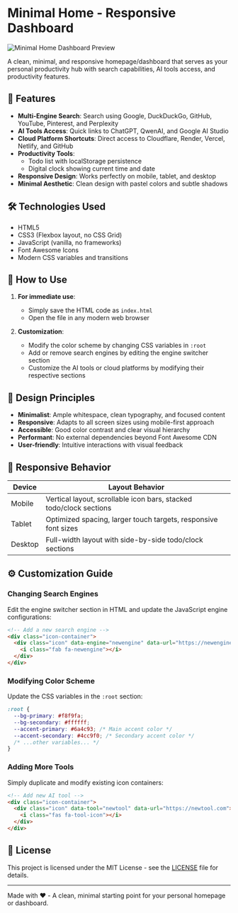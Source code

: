 # Minimal Home - Responsive Dashboard

![Minimal Home Dashboard Preview](https://i.imgur.com/placeholder.png)

A clean, minimal, and responsive homepage/dashboard that serves as your personal productivity hub with search capabilities, AI tools access, and productivity features.

## 🌟 Features

- **Multi-Engine Search**: Search using Google, DuckDuckGo, GitHub, YouTube, Pinterest, and Perplexity
- **AI Tools Access**: Quick links to ChatGPT, QwenAI, and Google AI Studio
- **Cloud Platform Shortcuts**: Direct access to Cloudflare, Render, Vercel, Netlify, and GitHub
- **Productivity Tools**:
  - Todo list with localStorage persistence
  - Digital clock showing current time and date
- **Responsive Design**: Works perfectly on mobile, tablet, and desktop
- **Minimal Aesthetic**: Clean design with pastel colors and subtle shadows

## 🛠 Technologies Used

- HTML5
- CSS3 (Flexbox layout, no CSS Grid)
- JavaScript (vanilla, no frameworks)
- Font Awesome Icons
- Modern CSS variables and transitions

## 🚀 How to Use

1. **For immediate use**:
   - Simply save the HTML code as `index.html`
   - Open the file in any modern web browser

2. **Customization**:
   - Modify the color scheme by changing CSS variables in `:root`
   - Add or remove search engines by editing the engine switcher section
   - Customize the AI tools or cloud platforms by modifying their respective sections

## 🎨 Design Principles

- **Minimalist**: Ample whitespace, clean typography, and focused content
- **Responsive**: Adapts to all screen sizes using mobile-first approach
- **Accessible**: Good color contrast and clear visual hierarchy
- **Performant**: No external dependencies beyond Font Awesome CDN
- **User-friendly**: Intuitive interactions with visual feedback

## 📱 Responsive Behavior

| Device       | Layout Behavior                                                                 |
|--------------|-------------------------------------------------------------------------------|
| Mobile       | Vertical layout, scrollable icon bars, stacked todo/clock sections            |
| Tablet       | Optimized spacing, larger touch targets, responsive font sizes                |
| Desktop      | Full-width layout with side-by-side todo/clock sections                       |

## ⚙️ Customization Guide

### Changing Search Engines
Edit the engine switcher section in HTML and update the JavaScript engine configurations:

```html
<!-- Add a new search engine -->
<div class="icon-container">
  <div class="icon" data-engine="newengine" data-url="https://newengine.com/search?q=">
    <i class="fab fa-newengine"></i>
  </div>
</div>
```

### Modifying Color Scheme
Update the CSS variables in the `:root` section:

```css
:root {
  --bg-primary: #f8f9fa;
  --bg-secondary: #ffffff;
  --accent-primary: #6a4c93; /* Main accent color */
  --accent-secondary: #4cc9f0; /* Secondary accent color */
  /* ...other variables... */
}
```

### Adding More Tools
Simply duplicate and modify existing icon containers:

```html
<!-- Add new AI tool -->
<div class="icon-container">
  <div class="icon" data-tool="newtool" data-url="https://newtool.com">
    <i class="fas fa-tool-icon"></i>
  </div>
</div>
```

## 📜 License

This project is licensed under the MIT License - see the [LICENSE](LICENSE) file for details.

---

Made with ❤️ - A clean, minimal starting point for your personal homepage or dashboard.
